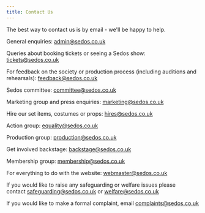 ```yaml
---
title: Contact Us
---
```

The best way to contact us is by email - we'll be happy to help. 

General enquiries: [admin@sedos.co.uk](mailto:admin@sedos.co.uk)

Queries about booking tickets or seeing a Sedos show: [tickets@sedos.co.uk](mailto:tickets@sedos.co.uk)

For feedback on the society or production process (including auditions and rehearsals): [feedback@sedos.co.uk](mailto:feedback@sedos.co.uk)

Sedos committee: [committee@sedos.co.uk](mailto:committee@sedos.co.uk)

Marketing group and press enquiries: [marketing@sedos.co.uk](mailto:marketing@sedos.co.uk)

Hire our set items, costumes or props: [hires@sedos.co.uk](mailto:hires@sedos.co.uk)

Action group: [equality@sedos.co.uk](mailto:equality@sedos.co.uk)

Production group: [production@sedos.co.uk](mailto:production@sedos.co.uk)

Get involved backstage: [backstage@sedos.co.uk](mailto:backstage@sedos.co.uk)

Membership group: [membership@sedos.co.uk](mailto:membership@sedos.co.uk)

For everything to do with the website: [webmaster@sedos.co.uk](mailto:webmaster@sedos.co.uk)

If you would like to raise any safeguarding or welfare issues please contact [safeguarding@sedos.co.uk](mailto:safeguarding@sedos.co.uk) or [welfare@sedos.co.uk](mailto:welfare@sedos.co.uk) 

If you would like to make a formal complaint, email [complaints@sedos.co.uk](mailto:complaints@sedos.co.uk)